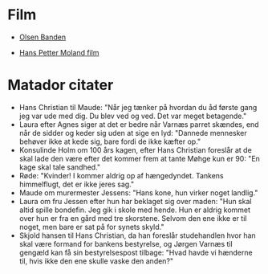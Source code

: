 # Film

- [Olsen Banden](olsen_banden/)

- [Hans Petter Moland film](hans_petter_moland/)

# Matador citater

- Hans Christian til Maude: "Når jeg tænker på hvordan du åd første gang jeg var ude med dig. Du blev ved og ved. Det var meget betagende."
- Laura efter Agnes siger at det er bedre når Varnæs parret skændes, end når de sidder og keder sig uden at sige en lyd: "Dannede mennesker behøver ikke at kede sig, bare fordi de ikke kæfter op."
- Konsulinde Holm om 100 års kagen, efter Hans Christian foreslår at de skal lade den være efter det kommer frem at tante Møhge kun er 90: "En kage skal tale sandhed." 
- Røde: "Kvinder! I kommer aldrig op af hængedyndet. Tankens himmelflugt, det er ikke jeres sag."
- Maude om murermester Jessens: "Hans kone, hun virker noget landlig." 
- Laura om fru Jessen efter hun har beklaget sig over maden: "Hun skal altid spille bondefin. Jeg gik i skole med hende. Hun er aldrig kommet over hun er fra en gård med tre skorstene. Selvom den ene ikke er til noget, men bare er sat på for synets skyld."
- Skjold hansen til Hans Christian, da han foreslår studehandlen hvor han skal være formand for bankens bestyrelse, og Jørgen Varnæs til gengæld kan få sin bestyrelsespost tilbage: "Hvad havde vi hænderne til, hvis ikke den ene skulle vaske den anden?"